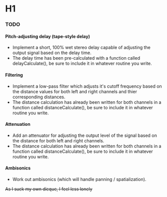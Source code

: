 # H1
### TODO
#### Pitch-adjusting delay (tape-style delay)
- Implement a short, 100% wet stereo delay capable of adjusting the output signal based on the delay time. 
- The delay time has been pre-calculated with a function called delayCalculate(), be sure to include it in whatever routine you write.
#### Filtering
- Implement a low-pass filter which adjusts it's cutoff frequency based on the distance values for both left and right channels and thier corresponding distances. 
- The distance calculation has already been written for both channels in a function called distanceCalculate(), be sure to include it in whatever routine you write.
#### Attenuation
- Add an attenuator for adjusting the output level of the signal based on the distance for both left and right channels.
- The distance calculation has already been written for both channels in a function called distanceCalculate(), be sure to include it in whatever routine you write.
#### Ambisonics
- Work out ambisonics (which will handle panning / spatialization).

~~As I suck my own dicque, I feel less lonely~~
